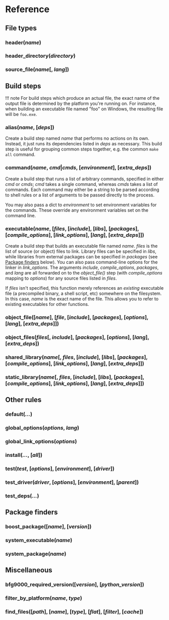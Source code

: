 # Reference

## File types

### header(*name*)

### header_directory(*directory*)

### source_file(*name*[, *lang*])

## Build steps

!!! note
    For build steps which produce an actual file, the exact name of the output
    file is determined by the platform you're running on. For instance, when
    building an executable file named "foo" on Windows, the resulting file will
    be `foo.exe`.

### alias(*name*, [*deps*])

Create a build step named *name* that performs no actions on its own. Instead,
it just runs its dependencies listed in *deps* as necessary. This build step is
useful for grouping common steps together, e.g. the common `make all` command.

### command(*name*, *cmd*|*cmds*, [*environment*], [*extra_deps*])

Create a build step that runs a list of arbitrary commands, specified in either
*cmd* or *cmds*; *cmd* takes a single command, whereas *cmds* takes a list of
commands. Each command may either be a string to be parsed according to shell
rules or a list of arguments to be passed directly to the process.

You may also pass a dict to *environment* to set environment variables for the
commands. These override any environment variables set on the command line.

### executable(*name*, [*files*, [*include*], [*libs*], [*packages*], [*compile_options*], [*link_options*], [*lang*], [*extra_deps*]])

Create a build step that builds an executable file named *name*. *files* is the
list of source (or object) files to link. Library files can be specified in
*libs*, while libraries from external packages can be specified in *packages*
(see [Package finders](#package-finders) below). You can also pass command-line
options for the linker in *link_options*. The arguments *include*,
*compile_options*, *packages*, and *lang* are all forwarded on to the
*object_file()* step (with *compile_options* mapping to *options*) for any
source files listed in *files*.

If *files* isn't specified, this function merely references an *existing*
executable file (a precompiled binary, a shell script, etc) somewhere on the
filesystem. In this case, *name* is the exact name of the file. This allows
you to refer to existing executables for other functions.

### object_file([*name*], [*file*, [*include*], [*packages*], [*options*], [*lang*], [*extra_deps*]])

### object_files(*files*[, *include*], [*packages*], [*options*], [*lang*], [*extra_deps*])

### shared_library(*name*[, *files*, [*include*], [*libs*], [*packages*], [*compile_options*], [*link_options*], [*lang*], [*extra_deps*]])

### static_library(*name*[, *files*, [*include*], [*libs*], [*packages*], [*compile_options*], [*link_options*], [*lang*], [*extra_deps*]])

## Other rules

### default(*...*)

### global_options(*options*, *lang*)

### global_link_options(*options*)

### install(*...*, [*all*])

### test(*test*, [*options*], [*environment*], [*driver*])

### test_driver(*driver*, [*options*], [*environment*], [*parent*])

### test_deps(*...*)

## Package finders

### boost_package([*name*], [*version*])

### system_executable(*name*)

### system_package(*name*)

## Miscellaneous

### bfg9000_required_version([*version*], [*python_version*])

### filter_by_platform(*name*, *type*)

### find_files([*path*], [*name*], [*type*], [*flat*], [*filter*], [*cache*])
